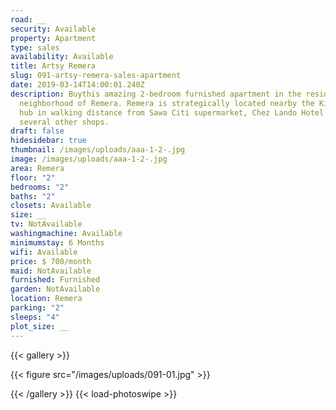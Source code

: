 ```yaml
---
road: __
security: Available
property: Apartment
type: sales
availability: Available
title: Artsy Remera
slug: 091-artsy-remera-sales-apartment
date: 2019-03-14T14:00:01.240Z
description: Buythis amazing 2-bedroom furnished apartment in the residential
  neighborhood of Remera. Remera is strategically located nearby the Kisimenti
  hub in walking distance from Sawa Citi supermarket, Chez Lando Hotel and
  several other shops.
draft: false
hidesidebar: true
thumbnail: /images/uploads/aaa-1-2-.jpg
image: /images/uploads/aaa-1-2-.jpg
area: Remera
floor: "2"
bedrooms: "2"
baths: "2"
closets: Available
size: __
tv: NotAvailable
washingmachine: Available
minimumstay: 6 Months
wifi: Available
price: $ 700/month
maid: NotAvailable
furnished: Furnished
garden: NotAvailable
location: Remera
parking: "2"
sleeps: "4"
plot_size: __
---
```

{{< gallery >}}

{{< figure src="/images/uploads/091-01.jpg" >}}

{{< /gallery >}} {{< load-photoswipe >}}